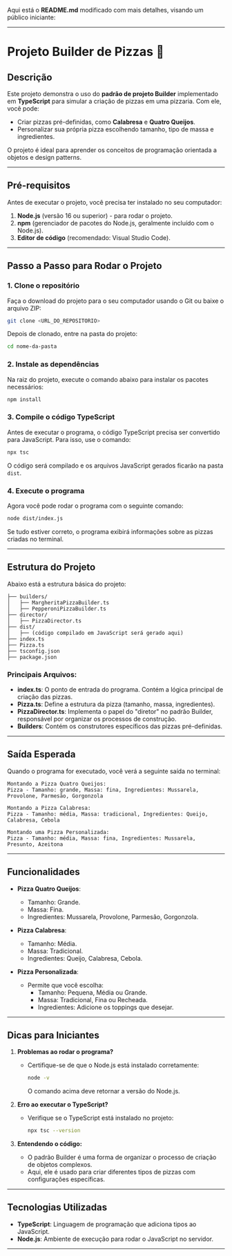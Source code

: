 Aqui está o **README.md** modificado com mais detalhes, visando um público iniciante:

---

# Projeto Builder de Pizzas 🍕

## Descrição

Este projeto demonstra o uso do **padrão de projeto Builder** implementado em **TypeScript** para simular a criação de pizzas em uma pizzaria. Com ele, você pode:
- Criar pizzas pré-definidas, como **Calabresa** e **Quatro Queijos**.
- Personalizar sua própria pizza escolhendo tamanho, tipo de massa e ingredientes.

O projeto é ideal para aprender os conceitos de programação orientada a objetos e design patterns.

---

## Pré-requisitos

Antes de executar o projeto, você precisa ter instalado no seu computador:
1. **Node.js** (versão 16 ou superior) - para rodar o projeto.
2. **npm** (gerenciador de pacotes do Node.js, geralmente incluído com o Node.js).
3. **Editor de código** (recomendado: Visual Studio Code).

---

## Passo a Passo para Rodar o Projeto

### 1. Clone o repositório

Faça o download do projeto para o seu computador usando o Git ou baixe o arquivo ZIP:

```bash
git clone <URL_DO_REPOSITORIO>
```

Depois de clonado, entre na pasta do projeto:
```bash
cd nome-da-pasta
```

### 2. Instale as dependências

Na raiz do projeto, execute o comando abaixo para instalar os pacotes necessários:
```bash
npm install
```

### 3. Compile o código TypeScript

Antes de executar o programa, o código TypeScript precisa ser convertido para JavaScript. Para isso, use o comando:
```bash
npx tsc
```
O código será compilado e os arquivos JavaScript gerados ficarão na pasta `dist`.

### 4. Execute o programa

Agora você pode rodar o programa com o seguinte comando:
```bash
node dist/index.js
```

Se tudo estiver correto, o programa exibirá informações sobre as pizzas criadas no terminal.

---

## Estrutura do Projeto

Abaixo está a estrutura básica do projeto:

```
├── builders/
│   ├── MargheritaPizzaBuilder.ts
│   ├── PepperoniPizzaBuilder.ts
├── director/
│   ├── PizzaDirector.ts
├── dist/
│   ├── (código compilado em JavaScript será gerado aqui)
├── index.ts
├── Pizza.ts
├── tsconfig.json
├── package.json
```

### Principais Arquivos:
- **index.ts**: O ponto de entrada do programa. Contém a lógica principal de criação das pizzas.
- **Pizza.ts**: Define a estrutura da pizza (tamanho, massa, ingredientes).
- **PizzaDirector.ts**: Implementa o papel do "diretor" no padrão Builder, responsável por organizar os processos de construção.
- **Builders**: Contém os construtores específicos das pizzas pré-definidas.

---

## Saída Esperada

Quando o programa for executado, você verá a seguinte saída no terminal:

```
Montando a Pizza Quatro Queijos:
Pizza - Tamanho: grande, Massa: fina, Ingredientes: Mussarela, Provolone, Parmesão, Gorgonzola

Montando a Pizza Calabresa:
Pizza - Tamanho: média, Massa: tradicional, Ingredientes: Queijo, Calabresa, Cebola

Montando uma Pizza Personalizada:
Pizza - Tamanho: média, Massa: fina, Ingredientes: Mussarela, Presunto, Azeitona
```

---

## Funcionalidades

- **Pizza Quatro Queijos**:
  - Tamanho: Grande.
  - Massa: Fina.
  - Ingredientes: Mussarela, Provolone, Parmesão, Gorgonzola.

- **Pizza Calabresa**:
  - Tamanho: Média.
  - Massa: Tradicional.
  - Ingredientes: Queijo, Calabresa, Cebola.

- **Pizza Personalizada**:
  - Permite que você escolha:
    - Tamanho: Pequena, Média ou Grande.
    - Massa: Tradicional, Fina ou Recheada.
    - Ingredientes: Adicione os toppings que desejar.

---

## Dicas para Iniciantes

1. **Problemas ao rodar o programa?**
   - Certifique-se de que o Node.js está instalado corretamente:
     ```bash
     node -v
     ```
     O comando acima deve retornar a versão do Node.js.

2. **Erro ao executar o TypeScript?**
   - Verifique se o TypeScript está instalado no projeto:
     ```bash
     npx tsc --version
     ```

3. **Entendendo o código:**
   - O padrão Builder é uma forma de organizar o processo de criação de objetos complexos.
   - Aqui, ele é usado para criar diferentes tipos de pizzas com configurações específicas.

---

## Tecnologias Utilizadas

- **TypeScript**: Linguagem de programação que adiciona tipos ao JavaScript.
- **Node.js**: Ambiente de execução para rodar o JavaScript no servidor.

---

